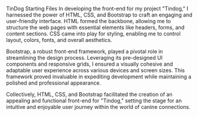 TinDog Starting Files
In developing the front-end for my project "Tindog," I harnessed the power of HTML, CSS, and Bootstrap to craft an engaging and user-friendly interface. HTML formed the backbone, allowing me to structure the web pages with essential elements like headers, forms, and content sections. CSS came into play for styling, enabling me to control layout, colors, fonts, and overall aesthetics.

Bootstrap, a robust front-end framework, played a pivotal role in streamlining the design process. Leveraging its pre-designed UI components and responsive grids, I ensured a visually cohesive and adaptable user experience across various devices and screen sizes. This framework proved invaluable in expediting development while maintaining a polished and professional appearance.

Collectively, HTML, CSS, and Bootstrap facilitated the creation of an appealing and functional front-end for "Tindog," setting the stage for an intuitive and enjoyable user journey within the world of canine connections.
